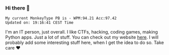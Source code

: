 ### Hi there 👋
<!-- PB START -->
```
My current MonkeyType PB is - WPM:94.21 Acc:97.42
Updated on: 19:16:41 CEST Time
```
<!-- PB END -->
I'm an IT person, just overall. I like CTFs, hacking, coding games, making Python apps. Just a lot of stuff.
You can check out my website [here](https://skill3472.github.io/).
I will probably add some interesting stuff here, when I get the idea to do so. Take care ❤️
